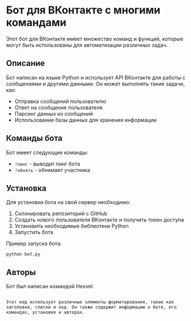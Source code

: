 # Бот для ВКонтакте с многими командами

Этот бот для ВКонтакте имеет множество команд и функций, которые могут быть использованы для автоматизации различных задач.

## Описание

Бот написан на языке Python и использует API ВКонтакте для работы с сообщениями и другими данными. Он может выполнять такие задачи, как:

- Отправка сообщений пользователю
- Ответ на сообщение пользователя
- Парсинг данных из сообщений
- Использование базы данных для хранения информации

## Команды бота

Бот имеет следующие команды:

- `!пинг` - выводит пинг бота
- `!обнять` - обнимает участника

## Установка

Для установки бота на свой сервер необходимо:

1. Склонировать репозиторий с GitHub
2. Создать нового пользователя ВКонтакте и получить токен доступа
3. Установить необходимые библиотеки Python
4. Запустить бота

Пример запуска бота:

```
python bot.py
```

## Авторы

Бот был написан командой Hexvel.
```

Этот код использует различные элементы форматирования, такие как заголовки, списки и код. Он также содержит информацию о боте, его командах, установке и авторах.
